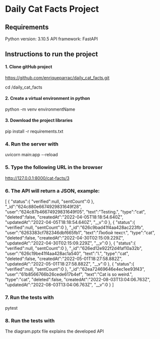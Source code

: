 # Daily Cat Facts Project


## Requirements
Python version: 3.10.5
API framework: FastAPI


## Instructions to run the project


#### 1. Clone gitHub project
https://github.com/enriqueparrac/daily_cat_facts.git

cd /daily_cat_facts


#### 2. Create a virtual environment in python
python -m venv environmentName


#### 3. Download the project libraries
pip install -r requirements.txt


### 4. Run the server with
uvicorn main:app --reload


### 5. Type the following URL in the browser
http://127.0.0.1:8000/cat-facts/3


### 6. The API will return a JSON, example:
[
   {
      "status":{
         "verified":null,
         "sentCount":0
      },
      "_id":"624c880e6674929831649f28",
      "user":"624c87b46674929831649f05",
      "text":"Testing.",
      "type":"cat",
      "deleted":false,
      "createdAt":"2022-04-05T18:18:54.640Z",
      "updatedAt":"2022-04-05T18:18:54.640Z",
      "__v":0
   },
   {
      "status":{
         "verified":null,
         "sentCount":0
      },
      "_id":"626c9bad41f4aa428ac223fb",
      "user":"6263383cf782346dbf665fb1",
      "text":"Любой текст.",
      "type":"cat",
      "deleted":false,
      "createdAt":"2022-04-30T02:15:09.229Z",
      "updatedAt":"2022-04-30T02:15:09.229Z",
      "__v":0
   },
   {
      "status":{
         "verified":null,
         "sentCount":0
      },
      "_id":"626ed12e922f2d4faf10a32b",
      "user":"626c19be41f4aa428ac1a540",
      "text":"I.",
      "type":"cat",
      "deleted":false,
      "createdAt":"2022-05-01T18:27:58.882Z",
      "updatedAt":"2022-05-01T18:27:58.882Z",
      "__v":0
   },
   {
      "status":{
         "verified":null,
         "sentCount":0
      },
      "_id":"62ea72469646e4ec1ee93f43",
      "user":"61b8566766b26cede617b4ef",
      "text":"Cat is so weird.",
      "type":"cat",
      "deleted":false,
      "createdAt":"2022-08-03T13:04:06.763Z",
      "updatedAt":"2022-08-03T13:04:06.763Z",
      "__v":0
   }
]


### 7. Run the tests with
pytest


### 8. Run the tests with
The diagram.pptx file explains the developed API
